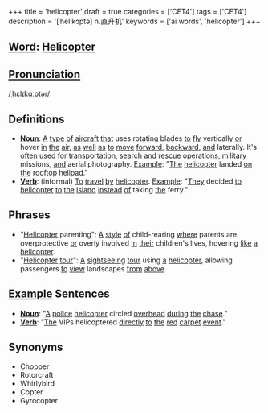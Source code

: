 +++
title = 'helicopter'
draft = true
categories = ['CET4']
tags = ['CET4']
description = '[ˈhelikɔptə] n.直升机'
keywords = ['ai words', 'helicopter']
+++

## [Word](/en/post/word/): [Helicopter](/en/post/helicopter/)

## [Pronunciation](/en/post/pronunciation/)
/ˌhɛlɪkɑːptər/

## Definitions
- **[Noun](/en/post/noun/)**: [A](/en/post/a/) [type](/en/post/type/) [of](/en/post/of/) [aircraft](/en/post/aircraft/) [that](/en/post/that/) uses rotating blades [to](/en/post/to/) [fly](/en/post/fly/) vertically [or](/en/post/or/) hover [in](/en/post/in/) [the](/en/post/the/) [air](/en/post/air/), [as](/en/post/as/) [well](/en/post/well/) [as](/en/post/as/) [to](/en/post/to/) [move](/en/post/move/) [forward](/en/post/forward/), [backward](/en/post/backward/), [and](/en/post/and/) laterally. It's [often](/en/post/often/) [used](/en/post/used/) [for](/en/post/for/) [transportation](/en/post/transportation/), [search](/en/post/search/) [and](/en/post/and/) [rescue](/en/post/rescue/) operations, [military](/en/post/military/) missions, [and](/en/post/and/) aerial photography. [Example](/en/post/example/): "[The](/en/post/the/) [helicopter](/en/post/helicopter/) landed [on](/en/post/on/) [the](/en/post/the/) rooftop helipad."
- **[Verb](/en/post/verb/)**: (informal) [To](/en/post/to/) [travel](/en/post/travel/) [by](/en/post/by/) [helicopter](/en/post/helicopter/). [Example](/en/post/example/): "[They](/en/post/they/) decided [to](/en/post/to/) [helicopter](/en/post/helicopter/) [to](/en/post/to/) [the](/en/post/the/) [island](/en/post/island/) [instead](/en/post/instead/) [of](/en/post/of/) taking [the](/en/post/the/) ferry."

## Phrases
- "[Helicopter](/en/post/helicopter/) parenting": [A](/en/post/a/) [style](/en/post/style/) [of](/en/post/of/) child-rearing [where](/en/post/where/) parents are overprotective [or](/en/post/or/) overly involved [in](/en/post/in/) [their](/en/post/their/) children's lives, hovering [like](/en/post/like/) [a](/en/post/a/) [helicopter](/en/post/helicopter/).
- "[Helicopter](/en/post/helicopter/) [tour](/en/post/tour/)": [A](/en/post/a/) [sightseeing](/en/post/sightseeing/) [tour](/en/post/tour/) using [a](/en/post/a/) [helicopter](/en/post/helicopter/), allowing passengers [to](/en/post/to/) [view](/en/post/view/) landscapes [from](/en/post/from/) [above](/en/post/above/).
  
## [Example](/en/post/example/) Sentences
- **[Noun](/en/post/noun/)**: "[A](/en/post/a/) [police](/en/post/police/) [helicopter](/en/post/helicopter/) circled [overhead](/en/post/overhead/) [during](/en/post/during/) [the](/en/post/the/) [chase](/en/post/chase/)."
- **[Verb](/en/post/verb/)**: "[The](/en/post/the/) VIPs helicoptered [directly](/en/post/directly/) [to](/en/post/to/) [the](/en/post/the/) [red](/en/post/red/) [carpet](/en/post/carpet/) [event](/en/post/event/)."

## Synonyms
- Chopper
- Rotorcraft
- Whirlybird
- Copter
- Gyrocopter
